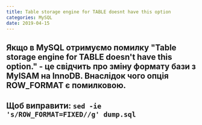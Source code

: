```yaml
---
title: Table storage engine for TABLE doesnt have this option
categories: MySQL
date: 2019-04-15
---
```


**Якщо в MySQL отримуємо помилку "Table storage engine for TABLE doesn't have this option." - це свідчить про зміну формату бази з MyISAM на InnoDB. Внаслідок чого опція ROW_FORMAT є помилковою.**
-----
**Щоб виправити:**
`sed -ie 's/ROW_FORMAT=FIXED//g' dump.sql`
-----